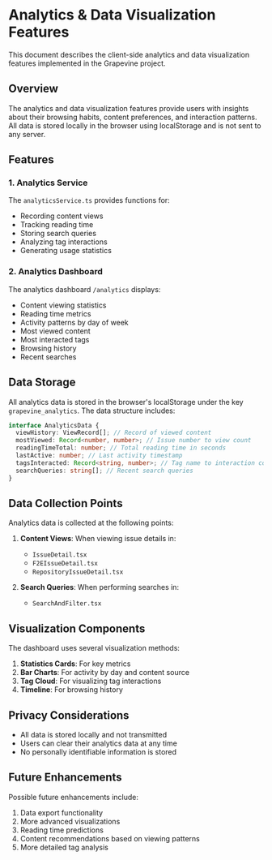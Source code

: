 # Analytics & Data Visualization Features

This document describes the client-side analytics and data visualization features implemented in the Grapevine project.

## Overview

The analytics and data visualization features provide users with insights about their browsing habits, content preferences, and interaction patterns. All data is stored locally in the browser using localStorage and is not sent to any server.

## Features

### 1. Analytics Service

The `analyticsService.ts` provides functions for:

- Recording content views
- Tracking reading time
- Storing search queries
- Analyzing tag interactions
- Generating usage statistics

### 2. Analytics Dashboard

The analytics dashboard `/analytics` displays:

- Content viewing statistics
- Reading time metrics
- Activity patterns by day of week
- Most viewed content
- Most interacted tags
- Browsing history
- Recent searches

## Data Storage

All analytics data is stored in the browser's localStorage under the key `grapevine_analytics`. The data structure includes:

```typescript
interface AnalyticsData {
  viewHistory: ViewRecord[]; // Record of viewed content
  mostViewed: Record<number, number>; // Issue number to view count
  readingTimeTotal: number; // Total reading time in seconds
  lastActive: number; // Last activity timestamp
  tagsInteracted: Record<string, number>; // Tag name to interaction count
  searchQueries: string[]; // Recent search queries
}
```

## Data Collection Points

Analytics data is collected at the following points:

1. **Content Views**: When viewing issue details in:

   - `IssueDetail.tsx`
   - `F2EIssueDetail.tsx`
   - `RepositoryIssueDetail.tsx`

2. **Search Queries**: When performing searches in:
   - `SearchAndFilter.tsx`

## Visualization Components

The dashboard uses several visualization methods:

1. **Statistics Cards**: For key metrics
2. **Bar Charts**: For activity by day and content source
3. **Tag Cloud**: For visualizing tag interactions
4. **Timeline**: For browsing history

## Privacy Considerations

- All data is stored locally and not transmitted
- Users can clear their analytics data at any time
- No personally identifiable information is stored

## Future Enhancements

Possible future enhancements include:

1. Data export functionality
2. More advanced visualizations
3. Reading time predictions
4. Content recommendations based on viewing patterns
5. More detailed tag analysis

